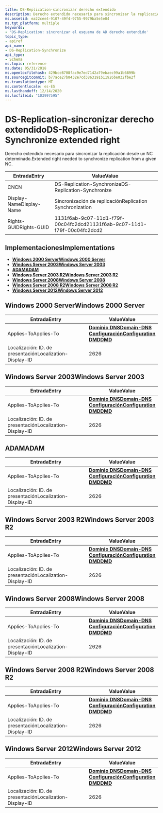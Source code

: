 ```yaml
---
title: DS-Replication-sincronizar derecho extendido
description: Derecho extendido necesario para sincronizar la replicación desde un NC determinado.
ms.assetid: ea22cee4-9107-49f4-9755-9979ba5e5e04
ms.tgt_platform: multiple
keywords:
- 'DS-Replication: sincronizar el esquema de AD derecho extendido'
topic_type:
- apiref
api_name:
- DS-Replication-Synchronize
api_type:
- Schema
ms.topic: reference
ms.date: 05/31/2018
ms.openlocfilehash: 429bce8708fac9e7ed7142a79ebaec99a1b6899b
ms.sourcegitcommit: b77ace27b0432e7cd3863191b11926be032fbe2f
ms.translationtype: MT
ms.contentlocale: es-ES
ms.lasthandoff: 12/14/2020
ms.locfileid: "103997595"
---
```

# <a name="ds-replication-synchronize-extended-right"></a><span data-ttu-id="08fc8-104">DS-Replication-sincronizar derecho extendido</span><span class="sxs-lookup"><span data-stu-id="08fc8-104">DS-Replication-Synchronize extended right</span></span>

<span data-ttu-id="08fc8-105">Derecho extendido necesario para sincronizar la replicación desde un NC determinado.</span><span class="sxs-lookup"><span data-stu-id="08fc8-105">Extended right needed to synchronize replication from a given NC.</span></span>



| <span data-ttu-id="08fc8-106">Entrada</span><span class="sxs-lookup"><span data-stu-id="08fc8-106">Entry</span></span> | <span data-ttu-id="08fc8-107">Value</span><span class="sxs-lookup"><span data-stu-id="08fc8-107">Value</span></span> |
|--------------|--------------------------------------|
| <span data-ttu-id="08fc8-108">CN</span><span class="sxs-lookup"><span data-stu-id="08fc8-108">CN</span></span>           | <span data-ttu-id="08fc8-109">DS-Replication-Synchronize</span><span class="sxs-lookup"><span data-stu-id="08fc8-109">DS-Replication-Synchronize</span></span>           |
| <span data-ttu-id="08fc8-110">Display-Name</span><span class="sxs-lookup"><span data-stu-id="08fc8-110">Display-Name</span></span> | <span data-ttu-id="08fc8-111">Sincronización de replicación</span><span class="sxs-lookup"><span data-stu-id="08fc8-111">Replication Synchronization</span></span>          |
| <span data-ttu-id="08fc8-112">Rights-GUID</span><span class="sxs-lookup"><span data-stu-id="08fc8-112">Rights-GUID</span></span>  | <span data-ttu-id="08fc8-113">1131f6ab-9c07-11d1-f79f-00c04fc2dcd2</span><span class="sxs-lookup"><span data-stu-id="08fc8-113">1131f6ab-9c07-11d1-f79f-00c04fc2dcd2</span></span> |



## <a name="implementations"></a><span data-ttu-id="08fc8-114">Implementaciones</span><span class="sxs-lookup"><span data-stu-id="08fc8-114">Implementations</span></span>

-   [<span data-ttu-id="08fc8-115">**Windows 2000 Server**</span><span class="sxs-lookup"><span data-stu-id="08fc8-115">**Windows 2000 Server**</span></span>](#windows-2000-server)
-   [<span data-ttu-id="08fc8-116">**Windows Server 2003**</span><span class="sxs-lookup"><span data-stu-id="08fc8-116">**Windows Server 2003**</span></span>](#windows-server-2003)
-   [<span data-ttu-id="08fc8-117">**ADAM**</span><span class="sxs-lookup"><span data-stu-id="08fc8-117">**ADAM**</span></span>](#adam)
-   [<span data-ttu-id="08fc8-118">**Windows Server 2003 R2**</span><span class="sxs-lookup"><span data-stu-id="08fc8-118">**Windows Server 2003 R2**</span></span>](#windows-server-2003-r2)
-   [<span data-ttu-id="08fc8-119">**Windows Server 2008**</span><span class="sxs-lookup"><span data-stu-id="08fc8-119">**Windows Server 2008**</span></span>](#windows-server-2008)
-   [<span data-ttu-id="08fc8-120">**Windows Server 2008 R2**</span><span class="sxs-lookup"><span data-stu-id="08fc8-120">**Windows Server 2008 R2**</span></span>](#windows-server-2008-r2)
-   [<span data-ttu-id="08fc8-121">**Windows Server 2012**</span><span class="sxs-lookup"><span data-stu-id="08fc8-121">**Windows Server 2012**</span></span>](#windows-server-2012)

## <a name="windows-2000-server"></a><span data-ttu-id="08fc8-122">Windows 2000 Server</span><span class="sxs-lookup"><span data-stu-id="08fc8-122">Windows 2000 Server</span></span>



| <span data-ttu-id="08fc8-123">Entrada</span><span class="sxs-lookup"><span data-stu-id="08fc8-123">Entry</span></span> | <span data-ttu-id="08fc8-124">Value</span><span class="sxs-lookup"><span data-stu-id="08fc8-124">Value</span></span> |
|-------------------------|----------------------------------------------------------------------------------------------------------------------------------|
| <span data-ttu-id="08fc8-125">Applies-To</span><span class="sxs-lookup"><span data-stu-id="08fc8-125">Applies-To</span></span>              | [<span data-ttu-id="08fc8-126">**Dominio DNS**</span><span class="sxs-lookup"><span data-stu-id="08fc8-126">**Domain-DNS**</span></span>](c-domaindns.md)<br/> [<span data-ttu-id="08fc8-127">**Configuración**</span><span class="sxs-lookup"><span data-stu-id="08fc8-127">**Configuration**</span></span>](c-configuration.md)<br/> [<span data-ttu-id="08fc8-128">**DMD**</span><span class="sxs-lookup"><span data-stu-id="08fc8-128">**DMD**</span></span>](c-dmd.md)<br/> |
| <span data-ttu-id="08fc8-129">Localización: ID. de presentación</span><span class="sxs-lookup"><span data-stu-id="08fc8-129">Localization-Display-ID</span></span> | <span data-ttu-id="08fc8-130">26</span><span class="sxs-lookup"><span data-stu-id="08fc8-130">26</span></span>                                                                                                                               |



## <a name="windows-server-2003"></a><span data-ttu-id="08fc8-131">Windows Server 2003</span><span class="sxs-lookup"><span data-stu-id="08fc8-131">Windows Server 2003</span></span>



| <span data-ttu-id="08fc8-132">Entrada</span><span class="sxs-lookup"><span data-stu-id="08fc8-132">Entry</span></span> | <span data-ttu-id="08fc8-133">Value</span><span class="sxs-lookup"><span data-stu-id="08fc8-133">Value</span></span> |
|-------------------------|----------------------------------------------------------------------------------------------------------------------------------|
| <span data-ttu-id="08fc8-134">Applies-To</span><span class="sxs-lookup"><span data-stu-id="08fc8-134">Applies-To</span></span>              | [<span data-ttu-id="08fc8-135">**Dominio DNS**</span><span class="sxs-lookup"><span data-stu-id="08fc8-135">**Domain-DNS**</span></span>](c-domaindns.md)<br/> [<span data-ttu-id="08fc8-136">**Configuración**</span><span class="sxs-lookup"><span data-stu-id="08fc8-136">**Configuration**</span></span>](c-configuration.md)<br/> [<span data-ttu-id="08fc8-137">**DMD**</span><span class="sxs-lookup"><span data-stu-id="08fc8-137">**DMD**</span></span>](c-dmd.md)<br/> |
| <span data-ttu-id="08fc8-138">Localización: ID. de presentación</span><span class="sxs-lookup"><span data-stu-id="08fc8-138">Localization-Display-ID</span></span> | <span data-ttu-id="08fc8-139">26</span><span class="sxs-lookup"><span data-stu-id="08fc8-139">26</span></span>                                                                                                                               |



## <a name="adam"></a><span data-ttu-id="08fc8-140">ADAM</span><span class="sxs-lookup"><span data-stu-id="08fc8-140">ADAM</span></span>



| <span data-ttu-id="08fc8-141">Entrada</span><span class="sxs-lookup"><span data-stu-id="08fc8-141">Entry</span></span> | <span data-ttu-id="08fc8-142">Value</span><span class="sxs-lookup"><span data-stu-id="08fc8-142">Value</span></span> |
|-------------------------|----------------------------------------------------------------------------------------------------------------------------------|
| <span data-ttu-id="08fc8-143">Applies-To</span><span class="sxs-lookup"><span data-stu-id="08fc8-143">Applies-To</span></span>              | [<span data-ttu-id="08fc8-144">**Dominio DNS**</span><span class="sxs-lookup"><span data-stu-id="08fc8-144">**Domain-DNS**</span></span>](c-domaindns.md)<br/> [<span data-ttu-id="08fc8-145">**Configuración**</span><span class="sxs-lookup"><span data-stu-id="08fc8-145">**Configuration**</span></span>](c-configuration.md)<br/> [<span data-ttu-id="08fc8-146">**DMD**</span><span class="sxs-lookup"><span data-stu-id="08fc8-146">**DMD**</span></span>](c-dmd.md)<br/> |
| <span data-ttu-id="08fc8-147">Localización: ID. de presentación</span><span class="sxs-lookup"><span data-stu-id="08fc8-147">Localization-Display-ID</span></span> | <span data-ttu-id="08fc8-148">26</span><span class="sxs-lookup"><span data-stu-id="08fc8-148">26</span></span>                                                                                                                               |



## <a name="windows-server-2003-r2"></a><span data-ttu-id="08fc8-149">Windows Server 2003 R2</span><span class="sxs-lookup"><span data-stu-id="08fc8-149">Windows Server 2003 R2</span></span>



| <span data-ttu-id="08fc8-150">Entrada</span><span class="sxs-lookup"><span data-stu-id="08fc8-150">Entry</span></span> | <span data-ttu-id="08fc8-151">Value</span><span class="sxs-lookup"><span data-stu-id="08fc8-151">Value</span></span> |
|-------------------------|----------------------------------------------------------------------------------------------------------------------------------|
| <span data-ttu-id="08fc8-152">Applies-To</span><span class="sxs-lookup"><span data-stu-id="08fc8-152">Applies-To</span></span>              | [<span data-ttu-id="08fc8-153">**Dominio DNS**</span><span class="sxs-lookup"><span data-stu-id="08fc8-153">**Domain-DNS**</span></span>](c-domaindns.md)<br/> [<span data-ttu-id="08fc8-154">**Configuración**</span><span class="sxs-lookup"><span data-stu-id="08fc8-154">**Configuration**</span></span>](c-configuration.md)<br/> [<span data-ttu-id="08fc8-155">**DMD**</span><span class="sxs-lookup"><span data-stu-id="08fc8-155">**DMD**</span></span>](c-dmd.md)<br/> |
| <span data-ttu-id="08fc8-156">Localización: ID. de presentación</span><span class="sxs-lookup"><span data-stu-id="08fc8-156">Localization-Display-ID</span></span> | <span data-ttu-id="08fc8-157">26</span><span class="sxs-lookup"><span data-stu-id="08fc8-157">26</span></span>                                                                                                                               |



## <a name="windows-server-2008"></a><span data-ttu-id="08fc8-158">Windows Server 2008</span><span class="sxs-lookup"><span data-stu-id="08fc8-158">Windows Server 2008</span></span>



| <span data-ttu-id="08fc8-159">Entrada</span><span class="sxs-lookup"><span data-stu-id="08fc8-159">Entry</span></span> | <span data-ttu-id="08fc8-160">Value</span><span class="sxs-lookup"><span data-stu-id="08fc8-160">Value</span></span> |
|-------------------------|----------------------------------------------------------------------------------------------------------------------------------|
| <span data-ttu-id="08fc8-161">Applies-To</span><span class="sxs-lookup"><span data-stu-id="08fc8-161">Applies-To</span></span>              | [<span data-ttu-id="08fc8-162">**Dominio DNS**</span><span class="sxs-lookup"><span data-stu-id="08fc8-162">**Domain-DNS**</span></span>](c-domaindns.md)<br/> [<span data-ttu-id="08fc8-163">**Configuración**</span><span class="sxs-lookup"><span data-stu-id="08fc8-163">**Configuration**</span></span>](c-configuration.md)<br/> [<span data-ttu-id="08fc8-164">**DMD**</span><span class="sxs-lookup"><span data-stu-id="08fc8-164">**DMD**</span></span>](c-dmd.md)<br/> |
| <span data-ttu-id="08fc8-165">Localización: ID. de presentación</span><span class="sxs-lookup"><span data-stu-id="08fc8-165">Localization-Display-ID</span></span> | <span data-ttu-id="08fc8-166">26</span><span class="sxs-lookup"><span data-stu-id="08fc8-166">26</span></span>                                                                                                                               |



## <a name="windows-server-2008-r2"></a><span data-ttu-id="08fc8-167">Windows Server 2008 R2</span><span class="sxs-lookup"><span data-stu-id="08fc8-167">Windows Server 2008 R2</span></span>



| <span data-ttu-id="08fc8-168">Entrada</span><span class="sxs-lookup"><span data-stu-id="08fc8-168">Entry</span></span> | <span data-ttu-id="08fc8-169">Value</span><span class="sxs-lookup"><span data-stu-id="08fc8-169">Value</span></span> |
|-------------------------|----------------------------------------------------------------------------------------------------------------------------------|
| <span data-ttu-id="08fc8-170">Applies-To</span><span class="sxs-lookup"><span data-stu-id="08fc8-170">Applies-To</span></span>              | [<span data-ttu-id="08fc8-171">**Dominio DNS**</span><span class="sxs-lookup"><span data-stu-id="08fc8-171">**Domain-DNS**</span></span>](c-domaindns.md)<br/> [<span data-ttu-id="08fc8-172">**Configuración**</span><span class="sxs-lookup"><span data-stu-id="08fc8-172">**Configuration**</span></span>](c-configuration.md)<br/> [<span data-ttu-id="08fc8-173">**DMD**</span><span class="sxs-lookup"><span data-stu-id="08fc8-173">**DMD**</span></span>](c-dmd.md)<br/> |
| <span data-ttu-id="08fc8-174">Localización: ID. de presentación</span><span class="sxs-lookup"><span data-stu-id="08fc8-174">Localization-Display-ID</span></span> | <span data-ttu-id="08fc8-175">26</span><span class="sxs-lookup"><span data-stu-id="08fc8-175">26</span></span>                                                                                                                               |



## <a name="windows-server-2012"></a><span data-ttu-id="08fc8-176">Windows Server 2012</span><span class="sxs-lookup"><span data-stu-id="08fc8-176">Windows Server 2012</span></span>



| <span data-ttu-id="08fc8-177">Entrada</span><span class="sxs-lookup"><span data-stu-id="08fc8-177">Entry</span></span> | <span data-ttu-id="08fc8-178">Value</span><span class="sxs-lookup"><span data-stu-id="08fc8-178">Value</span></span> |
|-------------------------|----------------------------------------------------------------------------------------------------------------------------------|
| <span data-ttu-id="08fc8-179">Applies-To</span><span class="sxs-lookup"><span data-stu-id="08fc8-179">Applies-To</span></span>              | [<span data-ttu-id="08fc8-180">**Dominio DNS**</span><span class="sxs-lookup"><span data-stu-id="08fc8-180">**Domain-DNS**</span></span>](c-domaindns.md)<br/> [<span data-ttu-id="08fc8-181">**Configuración**</span><span class="sxs-lookup"><span data-stu-id="08fc8-181">**Configuration**</span></span>](c-configuration.md)<br/> [<span data-ttu-id="08fc8-182">**DMD**</span><span class="sxs-lookup"><span data-stu-id="08fc8-182">**DMD**</span></span>](c-dmd.md)<br/> |
| <span data-ttu-id="08fc8-183">Localización: ID. de presentación</span><span class="sxs-lookup"><span data-stu-id="08fc8-183">Localization-Display-ID</span></span> | <span data-ttu-id="08fc8-184">26</span><span class="sxs-lookup"><span data-stu-id="08fc8-184">26</span></span>                                                                                                                               |



 

 





